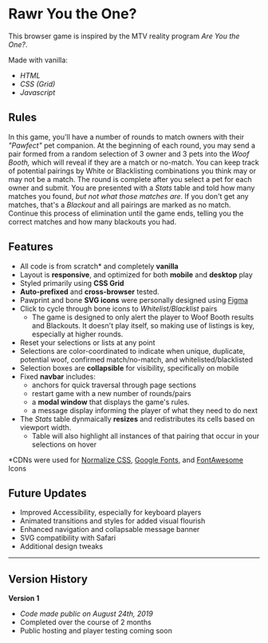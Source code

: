# Rawr You the One?

This browser game is inspired by the MTV reality program *Are You the One?*.

Made with vanilla:
* *HTML*
* *CSS (Grid)*
* *Javascript*

Rules
--
In this game, you'll have a number of rounds to match owners with their *"Pawfect"* pet companion. At the beginning of each round, you may send a pair formed from a random selection of 3 owner and 3 pets into the *Woof Booth,* which will reveal if they are a match or no-match. You can keep track of potential pairings by White or Blacklisting combinations you think may or may not be a match. The round is complete after you select a pet for each owner and submit. You are presented with a *Stats* table and told how many matches you found, *but not what those matches are*. If you don't get any matches, that's a *Blackout* and all pairings are marked as no match. Continue this process of elimination until the game ends, telling you the correct matches and how many blackouts you had.

Features
--

* All code is from scratch* and completely **vanilla**
* Layout is **responsive**, and optimized for both **mobile** and **desktop** play
* Styled primarily using **CSS Grid**
* **Auto-prefixed** and **cross-browser** tested.
* Pawprint and bone **SVG icons** were personally designed using [Figma](https://www.figma.com)
* Click to cycle through bone icons to *Whitelist/Blacklist* pairs
    * The game is designed to only alert the player to Woof Booth results and Blackouts. It doesn't play itself, so making use of listings is key, especially at higher rounds.
* Reset your selections or lists at any point
* Selections are color-coordinated to indicate when unique, duplicate, potential woof, confirmed match/no-match, and whitelisted/blacklisted
* Selection boxes are **collapsible** for visibility, specifically on mobile
* Fixed **navbar** includes:
  * anchors for quick traversal through page sections
  * restart game with a new number of rounds/pairs
  * a **modal window** that displays the game's rules.
  * a message display informing the player of what they need to do next
* The *Stats* table dynmaically **resizes** and redistributes its cells based on viewport width.
  * Table will also highlight all instances of that pairing that occur in your selections on hover

\*CDNs were used for [Normalize CSS](https://necolas.github.io/normalize.css/), [Google Fonts](https://fonts.google.com/), and [FontAwesome](https://fontawesome.com/) Icons

Future Updates
--
* Improved Accessibility, especially for keyboard players
* Animated transitions and styles for added visual flourish
* Enhanced navigation and collapsable message banner
* SVG compatibility with Safari
* Additional design tweaks


---

## Version History

**Version 1**
* *Code made public on August 24th, 2019*
* Completed over the course of 2 months
* Public hosting and player testing coming soon
